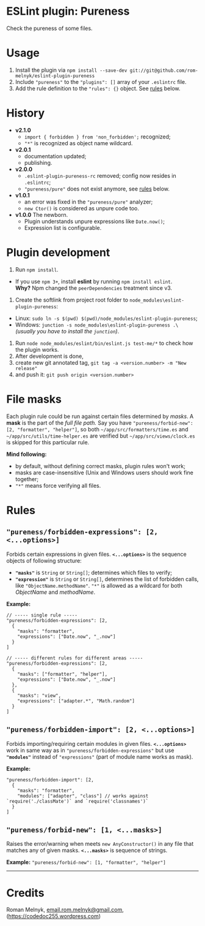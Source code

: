 # ESLint plugin: Pureness
Check the pureness of some files.

# Usage
1. Install the plugin via `npm install --save-dev git://git@github.com/rom-melnyk/eslint-plugin-pureness`
1. Include `"pureness"` to the `"plugins": []` array of your `.eslintrc` file.
1. Add the rule definition to the `"rules": {}` object. See [rules](#rules) below.

# History
- **v2.1.0**
  - `import { forbidden } from 'non_forbidden';` recognized;
  - `"*"` is recognized as object name wildcard.
- **v2.0.1**
  - documentation updated;
  - publishing.
- **v2.0.0**
  - `.eslint-plugin-pureness-rc` removed; config now resides in `.eslintrc`;
  - `"pureness/pure"` does not exist anymore, see [rules](#rules) below.
- **v1.0.1**
  - an error was fixed in the `"pureness/pure"` analyzer;
  - `new Ctor()` is considered as unpure code too.
- **v1.0.0** The newborn.
  - Plugin understands unpure expressions like `Date.now()`;
  - Expression list is configurable.

# Plugin development
1. Run `npm install`.
  - If you use `npm 3+`, install **eslint** by running `npm install eslint`.  
   **Why?** Npm changed the `peerDependencies` treatment since v3.
1. Create the softlink from project root folder to `node_modules\eslint-plugin-pureness`:
  - Linux: `sudo ln -s $(pwd) $(pwd)/node_modules/eslint-plugin-pureness`;
  - Windows: `junction -s node_modules\eslint-plugin-pureness .\` _(usually you have to install the `junction`)_.
1. Run `node node_modules/eslint/bin/eslint.js test-me/*` to check how the plugin works.
1. After development is done,
  1. create new git annotated tag, `git tag -a <version.number> -m "New release"`
  1. and push it: `git push origin <version.number>`

# File masks
Each plugin rule could be run against certain files determined by _masks_. A **mask** is the part of the _full file path._ Say you have `"pureness/forbid-new": [2, "formatter", "helper"]`, so both `~/app/src/formatters/time.es` and `~/app/src/utils/time-helper.es` are verified but `~/app/src/views/clock.es` is skipped for this particular rule.

**Mind following:**
- by default, without defining correct masks, plugin rules won't work;
- masks are case-insensitive (Unix and Windows users should work fine together;
- `"*"` means force verifying all files.

# Rules
## `"pureness/forbidden-expressions": [2, <...options>]`
Forbids certain expressions in given files. **`<...options>`** is the sequence objects of following structure:

- **`"masks"`** is `String` or `String[]`; determines which files to verify;
- **`"expression"`** is `String` or `String[]`, determines the list of forbidden calls, like `"ObjectName.methodName"`. `"*"` is allowed as a wildcard for both _ObjectName_ and _methodName_.

**Example:**
```
// ----- single rule -----
"pureness/forbidden-expressions": [2,
  {
    "masks": "formatter",
    "expressions": ["Date.now", "_.now"]
  }
]

// ----- different rules for different areas -----
"pureness/forbidden-expressions": [2,
  {
    "masks": ["formatter", "helper"],
    "expressions": ["Date.now", "_.now"]
  },
  {
    "masks": "view",
    "expressions": ["adapter.*", "Math.random"]
  }
]
```

## `"pureness/forbidden-import": [2, <...options>]`
Forbids importing/requiring certain modules in given files. **`<...options>`** work in same way as in `"pureness/forbidden-expressions"` but use **`"modules"`** instead of `"expressions"` (part of module name works as mask).

**Example:**
```
"pureness/forbidden-import": [2,
  {
    "masks": "formatter",
    "modules": ["adapter", "class"] // works against `require('./classMate')` and `require('classnames')`
  }
]
```

## `"pureness/forbid-new": [1, <...masks>]`
Raises the error/warning when meets `new AnyConstructor()` in any file that matches any of given masks. **`<...masks>`** is sequence of strings.

**Example:** `"pureness/forbid-new": [1, "formatter", "helper"]`

---

# Credits
Roman Melnyk, <email.rom.melnyk@gmail.com>, (https://codedoc255.wordpress.com)
